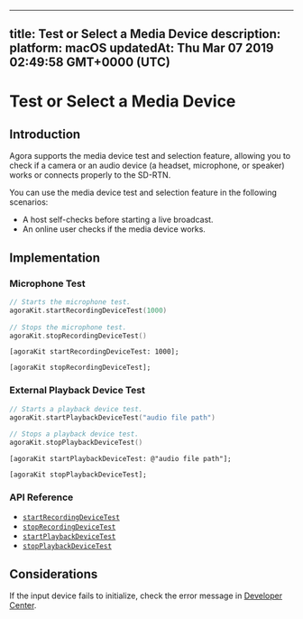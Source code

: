 
---
title: Test or Select a Media Device
description: 
platform: macOS
updatedAt: Thu Mar 07 2019 02:49:58 GMT+0000 (UTC)
---
# Test or Select a Media Device
## Introduction

Agora supports the media device test and selection feature, allowing you to check if a camera or an audio device (a headset, microphone, or speaker) works or connects properly to the SD-RTN.

You can use the media device test and selection feature in the following scenarios:


- A host self-checks before starting a live broadcast.
- An online user checks if the media device works.

## Implementation

### Microphone Test

```swift	
// Starts the microphone test.
agoraKit.startRecordingDeviceTest(1000)
	
// Stops the microphone test.
agoraKit.stopRecordingDeviceTest()
```

```oc
[agoraKit startRecordingDeviceTest: 1000];

[agoraKit stopRecordingDeviceTest];
```



### External Playback Device Test

```swift
// Starts a playback device test.
agoraKit.startPlaybackDeviceTest("audio file path")
	
// Stops a playback device test.
agoraKit.stopPlaybackDeviceTest()
```

```oc
[agoraKit startPlaybackDeviceTest: @"audio file path"];

[agoraKit stopPlaybackDeviceTest];
```

### API Reference

* [`startRecordingDeviceTest`](https://docs.agora.io/en/Interactive%20Broadcast/API%20Reference/oc/Classes/AgoraRtcEngineKit.html#//api/name/stopRecordingDeviceTest)
* [`stopRecordingDeviceTest`](https://docs.agora.io/en/Interactive%20Broadcast/API%20Reference/oc/Classes/AgoraRtcEngineKit.html#//api/name/stopRecordingDeviceTest)
* [`startPlaybackDeviceTest`](https://docs.agora.io/en/Interactive%20Broadcast/API%20Reference/oc/Classes/AgoraRtcEngineKit.html#//api/name/startPlaybackDeviceTest:)
* [`stopPlaybackDeviceTest`](https://docs.agora.io/en/Interactive%20Broadcast/API%20Reference/oc/Classes/AgoraRtcEngineKit.html#//api/name/stopPlaybackDeviceTest)

## Considerations

If the input device fails to initialize, check the error message in [Developer Center](https://docs.agora.io/en/Interactive%20Broadcast/API%20Reference/oc/Constants/AgoraErrorCode.html).
